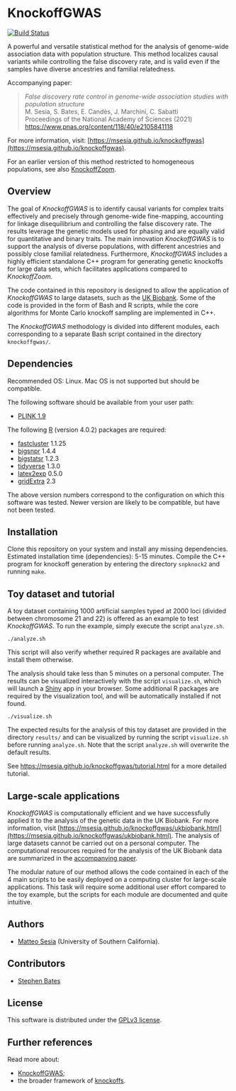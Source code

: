 # KnockoffGWAS

 [![Build Status](https://travis-ci.org/msesia/knockoffgwas.svg?branch=master)](https://travis-ci.org/msesia/knockoffgwas)

A powerful and versatile statistical method for the analysis of genome-wide association data with population structure.
This method localizes causal variants while controlling the false discovery rate, and is valid even if the samples have diverse ancestries and familial relatedness.

Accompanying paper:
> *False discovery rate control in genome-wide association studies with population structure* <br />
> M. Sesia, S. Bates, E. Candès, J. Marchini, C. Sabatti <br />
> Proceedings of the National Academy of Sciences (2021) https://www.pnas.org/content/118/40/e2105841118

For more information, visit: [https://msesia.github.io/knockoffgwas](https://msesia.github.io/knockoffgwas).

For an earlier version of this method restricted to homogeneous populations, see also [KnockoffZoom](https://github.com/msesia/knockoffzoom).


## Overview

The goal of *KnockoffGWAS* is to identify causal variants for complex traits effectively and precisely through genome-wide fine-mapping, accounting for linkage disequilibrium and controlling the false discovery rate.
The results leverage the genetic models used for phasing and are equally valid for quantitative and binary traits.
The main innovation *KnockoffGWAS* is to support the analysis of diverse populations, with different ancestries and possibly close familial relatedness.
Furthermore, *KnockoffGWAS* includes a highly efficient standalone C++ program for generating genetic knockoffs for large data sets, which facilitates applications compared to *KnockoffZoom*.

The code contained in this repository is designed to allow the application of *KnockoffGWAS* to large datasets, such as the [UK Biobank](https://www.ukbiobank.ac.uk/).
Some of the code is provided in the form of Bash and R scripts, while the core algorithms for Monte Carlo knockoff sampling are implemented in C++.

The *KnockoffGWAS* methodology is divided into different modules, each corresponding to a separate Bash script contained in the directory `knockoffgwas/`.

## Dependencies

Recommended OS: Linux. Mac OS is not supported but should be compatible.

The following software should be available from your user path:

   - [PLINK 1.9](https://www.cog-genomics.org/plink/1.9/)

The following [R](https://www.r-project.org/) (version 4.0.2) packages are required:

   - [fastcluster](https://CRAN.R-project.org/package=fastcluster ) 1.1.25
   - [bigsnpr](https://privefl.github.io/bigsnpr/) 1.4.4
   - [bigstatsr](https://privefl.github.io/bigstatsr/) 1.2.3
   - [tidyverse](https://www.tidyverse.org/) 1.3.0
   - [latex2exp](https://cran.r-project.org/package=latex2exp) 0.5.0
   - [gridExtra](https://cran.r-project.org/package=gridExtra) 2.3
   
The above version numbers correspond to the configuration on which this software was tested. Newer version are likely to be compatible, but have not been tested.

## Installation

Clone this repository on your system and install any missing dependencies. Estimated installation time (dependencies): 5-15 minutes.
Compile the C++ program for knockoff generation by entering the directory `snpknock2` and running `make`.

## Toy dataset and tutorial

A toy dataset containing 1000 artificial samples typed at 2000 loci (divided between chromosome 21 and 22) is offered as an example to test *KnockoffGWAS*. To run the example, simply execute the script `analyze.sh`.

```{bash}
./analyze.sh
```

This script will also verify whether required R packages are available and install them otherwise.

The analysis should take less than 5 minutes on a personal computer. The results can be visualized interactively with the script `visualize.sh`, which will launch a [Shiny](https://shiny.rstudio.com/) app in your browser. Some additional R packages are required by the visualization tool, and will be automatically installed if not found.

```{bash}
./visualize.sh
```

The expected results for the analysis of this toy dataset are provided in the directory `results/` and can be visualized by running the script `visualize.sh` before running `analyze.sh`. Note that the script `analyze.sh` will overwrite the default results. 

See https://msesia.github.io/knockoffgwas/tutorial.html for a more detailed tutorial.

## Large-scale applications

*KnockoffGWAS* is computationally efficient and we have successfully applied it to the analysis of the genetic data in the UK Biobank. For more information, visit [https://msesia.github.io/knockoffgwas/ukbiobank.html](https://msesia.github.io/knockoffgwas/ukbiobank.html).
The analysis of large datasets cannot be carried out on a personal computer. The computational resources required for the analysis of the UK Biobank data are summarized in the [accompanying paper](https://doi.org/10.1101/2020.08.04.236703).

The modular nature of our method allows the code contained in each of the 4 main scripts to be easily deployed on a computing cluster for large-scale applications. This task will require some additional user effort compared to the toy example, but the scripts for each module are documented and quite intuitive.


## Authors

   - [Matteo Sesia](https://msesia.github.io/) (University of Southern California).

## Contributors

   - [Stephen Bates](https://stephenbates19.github.io/)
   
## License

This software is distributed under the [GPLv3 license](https://www.gnu.org/licenses/gpl-3.0.en.html).

## Further references

Read more about:
 - [KnockoffGWAS](https://github.com/msesia/knockoffgwas);
 - the broader framework of [knockoffs](https://web.stanford.edu/group/candes/knockoffs/).
